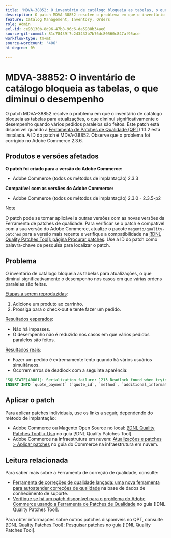 ```yaml
---
title: 'MDVA-38852: O inventário de catálogo bloqueia as tabelas, o que diminui o desempenho'
description: O patch MDVA-38852 resolve o problema em que o inventário de catálogo bloqueia as tabelas para atualizações, o que diminui significativamente o desempenho quando vários pedidos paralelos são feitos. Este patch está disponível quando a [Ferramenta de correções de qualidade (QPT)](https://experienceleague.adobe.com/pt-br/docs/commerce-knowledge-base/kb/announcements/commerce-announcements/magento-quality-patches-released-new-tool-to-self-serve-quality-patches) 1.1.2 está instalada. A ID do patch é MDVA-38852. Observe que o problema foi corrigido no Adobe Commerce 2.3.6.
feature: Catalog Management, Inventory, Orders
role: Admin
exl-id: ce93130b-8d96-47b8-96c6-da5988b34ae0
source-git-commit: 81c78439f7c243437b7b76dc80560c847af95ace
workflow-type: tm+mt
source-wordcount: '406'
ht-degree: 0%

---
```


# MDVA-38852: O inventário de catálogo bloqueia as tabelas, o que diminui o desempenho

O patch MDVA-38852 resolve o problema em que o inventário de catálogo bloqueia as tabelas para atualizações, o que diminui significativamente o desempenho quando vários pedidos paralelos são feitos. Este patch está disponível quando a [Ferramenta de Patches de Qualidade (QPT)](https://experienceleague.adobe.com/pt-br/docs/commerce-knowledge-base/kb/announcements/commerce-announcements/magento-quality-patches-released-new-tool-to-self-serve-quality-patches) 1.1.2 está instalada. A ID do patch é MDVA-38852. Observe que o problema foi corrigido no Adobe Commerce 2.3.6.

## Produtos e versões afetados

**O patch foi criado para a versão do Adobe Commerce:**

* Adobe Commerce (todos os métodos de implantação) 2.3.3

**Compatível com as versões do Adobe Commerce:**

* Adobe Commerce (todos os métodos de implantação) 2.3.0 - 2.3.5-p2

>[!NOTE]
>
>O patch pode se tornar aplicável a outras versões com as novas versões da Ferramenta de patches de qualidade. Para verificar se o patch é compatível com a sua versão do Adobe Commerce, atualize o pacote `magento/quality-patches` para a versão mais recente e verifique a compatibilidade na [[!DNL Quality Patches Tool]: página Procurar patches](https://experienceleague.adobe.com/pt-br/docs/commerce-knowledge-base/kb/announcements/commerce-announcements/magento-quality-patches-released-new-tool-to-self-serve-quality-patches). Use a ID do patch como palavra-chave de pesquisa para localizar o patch.

## Problema

O inventário de catálogo bloqueia as tabelas para atualizações, o que diminui significativamente o desempenho nos casos em que várias ordens paralelas são feitas.

<u>Etapas a serem reproduzidas</u>:

1. Adicione um produto ao carrinho.
1. Prossiga para o check-out e tente fazer um pedido.

<u>Resultados esperados</u>:

* Não há impasses.
* O desempenho não é reduzido nos casos em que vários pedidos paralelos são feitos.

<u>Resultados reais</u>:

* Fazer um pedido é extremamente lento quando há vários usuários simultâneos.
* Ocorrem erros de deadlock com a seguinte aparência:

```SQL
"SQLSTATE[40001]: Serialization failure: 1213 Deadlock found when trying to get lock; try restarting transaction, query was:
INSERT INTO `quote_payment` (`quote_id`, `method`, `additional_information`) VALUES (?, ?, ?)"
```

## Aplicar o patch

Para aplicar patches individuais, use os links a seguir, dependendo do método de implantação:

* Adobe Commerce ou Magento Open Source no local: [[!DNL Quality Patches Tool] > Uso](/help/tools/quality-patches-tool/usage.md) no guia [!DNL Quality Patches Tool].
* Adobe Commerce na infraestrutura em nuvem: [Atualizações e patches > Aplicar patches](https://experienceleague.adobe.com/docs/commerce-cloud-service/user-guide/develop/upgrade/apply-patches.html?lang=pt-BR) no guia do Commerce na infraestrutura em nuvem.

## Leitura relacionada

Para saber mais sobre a Ferramenta de correção de qualidade, consulte:

* [Ferramenta de correções de qualidade lançada: uma nova ferramenta para autoatender correções de qualidade](https://experienceleague.adobe.com/pt-br/docs/commerce-knowledge-base/kb/announcements/commerce-announcements/magento-quality-patches-released-new-tool-to-self-serve-quality-patches) na base de dados de conhecimento de suporte.
* [Verifique se há um patch disponível para o problema do Adobe Commerce usando a Ferramenta de Patches de Qualidade](/help/tools/quality-patches-tool/patches-available-in-qpt/check-patch-for-magento-issue-with-magento-quality-patches.md) no guia [!DNL Quality Patches Tool].

Para obter informações sobre outros patches disponíveis no QPT, consulte [[!DNL Quality Patches Tool]: Pesquisar patches](https://experienceleague.adobe.com/tools/commerce-quality-patches/index.html?lang=pt-BR) no guia [!DNL Quality Patches Tool].

